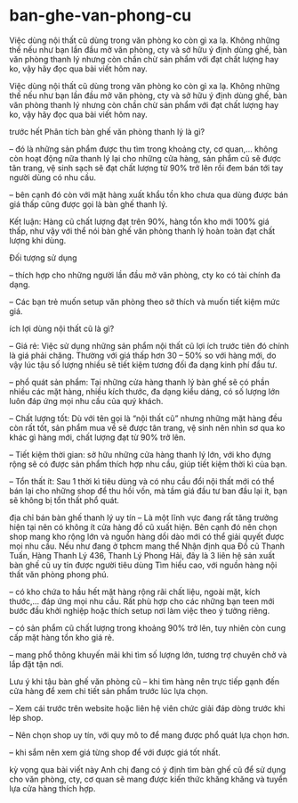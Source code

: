 # ban-ghe-van-phong-cu
Việc dùng nội thất cũ dùng trong văn phòng ko còn gì xa lạ. Không những thế nếu như bạn lần đầu mở văn phòng, cty và sở hữu ý định dùng ghế, bàn văn phòng thanh lý nhưng còn chần chừ sản phẩm với đạt chất lượng hay ko, vậy hãy đọc qua bài viết hôm nay.

Việc dùng nội thất cũ dùng trong văn phòng ko còn gì xa lạ. Không những thế nếu như bạn lần đầu mở văn phòng, cty và sở hữu ý định dùng ghế, bàn văn phòng thanh lý nhưng còn chần chừ sản phẩm với đạt chất lượng hay ko, vậy hãy đọc qua bài viết hôm nay.

trước hết Phân tích bàn ghế văn phòng thanh lý là gì?

– đó là những sản phẩm được thu tìm trong khoảng cty, cơ quan,… không còn hoạt động nữa thanh lý lại cho những cửa hàng, sản phẩm cũ sẽ được tân trang, vệ sinh sạch sẽ đạt chất lượng từ 90% trở lên rồi đem bán tới tay người dùng có nhu cầu.

– bên cạnh đó còn với mặt hàng xuất khẩu tồn kho chưa qua dùng được bán giá thấp cũng được gọi là bàn ghế thanh lý.

Kết luận: Hàng cũ chất lượng đạt trên 90%, hàng tồn kho mới 100% giá thấp, như vậy với thể nói bàn ghế văn phòng thanh lý hoàn toàn đạt chất lượng khi dùng.

Đối tượng sử dụng

– thích hợp cho những người lần đầu mở văn phòng, cty ko có tài chính đa dạng.

– Các bạn trẻ muốn setup văn phòng theo sở thích và muốn tiết kiệm mức giá.

ích lợi dùng nội thất cũ là gì?

– Giá rẻ: Việc sử dụng những sản phẩm nội thất cũ lợi ích trước tiên đó chính là giá phải chăng. Thường với giá thấp hơn 30 – 50% so với hàng mới, do vậy lúc tậu số lượng nhiều sẽ tiết kiệm tương đối đa dạng kinh phí đầu tư.

– phổ quát sản phẩm: Tại những cửa hàng thanh lý bàn ghế sẽ có phần nhiều các mặt hàng, nhiều kích thước, đa dạng kiểu dáng, có số lượng lớn luôn đáp ứng mọi nhu cầu của quý khách.

– Chất lượng tốt: Dù với tên gọi là “nội thất cũ” nhưng những mặt hàng đều còn rất tốt, sản phẩm mua về sẽ được tân trang, vệ sinh nên nhìn sơ qua ko khác gì hàng mới, chất lượng đạt từ 90% trở lên.

– Tiết kiệm thời gian: sở hữu những cửa hàng thanh lý lớn, với kho đựng rộng sẽ có được sản phẩm thích hợp nhu cầu, giúp tiết kiệm thời kì của bạn.

– Tổn thất ít: Sau 1 thời kì tiêu dùng và có nhu cầu đổi nội thất mới có thể bán lại cho những shop để thu hồi vốn, mà tầm giá đầu tư ban đầu lại ít, bạn sẽ không bị tổn thất phổ quát.

địa chỉ bán bàn ghế thanh lý uy tín
– Là một lĩnh vực đang rất tăng trưởng hiện tại nên có không ít cửa hàng đồ cũ xuất hiện. Bên cạnh đó nên chọn shop mang kho rộng lớn và nguồn hàng dồi dào mới có thể giải quyết được mọi nhu cầu. Nếu như đang ở tphcm mang thể Nhận định qua Đồ cũ Thanh Tuấn, Hàng Thanh Lý 436, Thanh Lý Phong Hải, đây là 3 liên hệ sản xuất bàn ghế cũ uy tín được người tiêu dùng Tìm hiểu cao, với nguồn hàng nội thất văn phòng phong phú.

– có kho chứa to hầu hết mặt hàng rộng rãi chất liệu, ngoài mặt, kích thước,… đáp ứng mọi nhu cầu. Rất phù hợp cho các những bạn teen mới bước đầu khởi nghiệp hoặc thích setup nơi làm việc theo ý tưởng riêng.

– có sản phẩm cũ chất lượng trong khoảng 90% trở lên, tuy nhiên còn cung cấp mặt hàng tồn kho giá rẻ.

– mang phổ thông khuyến mãi khi tìm số lượng lớn, tương trợ chuyên chở và lắp đặt tận nơi.

Lưu ý khi tậu bàn ghế văn phòng cũ
– khi tìm hàng nên trực tiếp gạnh đến cửa hàng để xem chi tiết sản phẩm trước lúc lựa chọn.

– Xem cái trước trên website hoặc liên hệ viên chức giải đáp dòng trước khi lép shop.

– Nên chọn shop uy tín, với quy mô to để mang được phổ quát lựa chọn hơn.

– khi sắm nên xem giá từng shop để với được giá tốt nhất.

kỳ vọng qua bài viết này Anh chị đang có ý định tìm bàn ghế cũ để sử dụng cho văn phòng, cty, cơ quan sẽ mang được kiến thức khăng khăng và tuyển lựa cửa hàng thích hợp.
